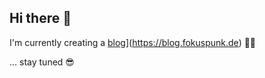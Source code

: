 ## Hi there 👋

I'm currently creating a [blog]([https://bmachek.github.io/)](https://blog.fokuspunk.de) 🧑‍🏭


... stay tuned 😎
